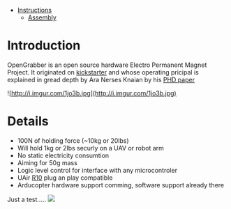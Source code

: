   * [Instructions](Assembly.md)
    * [Assembly](Assembly.md)
# Introduction #

OpenGrabber is an open source hardware Electro Permanent Magnet Project. It originated on [kickstarter](http://www.kickstarter.com/projects/412473553/opengrab-open-hardware-electro-permanent-cargo-gri) and whose operating pricipal is explained in gread depth by Ara Nerses Knaian by his
[PHD paper](http://opengrab.googlecode.com/files/Electropermanent_Magnets_Knaian.pdf)

![http://i.imgur.com/1jo3b.jpg](http://i.imgur.com/1jo3b.jpg)

# Details #


  * 100N of holding force (~10kg or 20lbs)
  * Will hold 1kg or 2lbs securly on a UAV or robot arm
  * No static electricity consumtion
  * Aiming for 50g mass
  * Logic level control for interface with any microcontroler
  * UAir [R10](http://uair.co/r10) plug an play compatible
  * Arducopter hardware support comming, software support already there

Just a test.....
<span><a href='https://payment.mtgox.com/1e529c8e-55ed-471c-bb20-e9c71202c54a'><img src='https://payment.mtgox.com/img/mtgox-checkout.png' border='0' /></a></span>